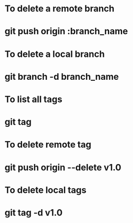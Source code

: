 # To delete a remote branch
# git push origin :branch_name


# To delete a local branch
# git branch -d branch_name

# To list all tags
# git tag

# To delete remote tag
# git push origin --delete v1.0
# To delete local tags
# git tag -d v1.0